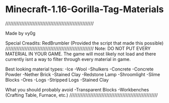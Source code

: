 # Minecraft-1.16-Gorilla-Tag-Materials

///////////////////////////////////////////////////////

Made by vy0g

Special Creadits: RedBrumbler (Provided the script that made this possible)
///////////////////////////////////////////////////////
Note: DO NOT PUT EVERY MATERIAL IN YOUR GAME. The game will most likely not 
load and there currently isnt a way to filter through every material in game.

Best looking material types:
-Ice
-Wool
-Shulkers
-Concrete
-Concrete Powder
-Nether Brick
-Stained Clay
-Redstone Lamp
-Shroomlight
-Slime Blocks
-Ores
-Logs
-Stripped Logs
-Stained Clay

What you should probably avoid
-Transparent Blocks
-Workbenches (Crafting Table, Furnace, etc.)
///////////////////////////////////////////////////////
